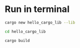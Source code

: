 # Run in terminal

```bash
cargo new hello_cargo_lib --lib
```

```bash
cd hello_cargo_lib
```

```bash
cargo build
```
